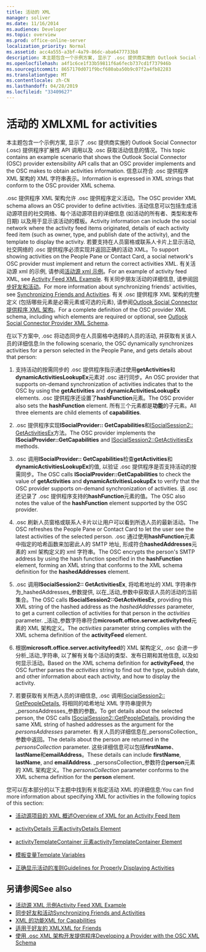 ```yaml
---
title: 活动的 XML
manager: soliver
ms.date: 11/16/2014
ms.audience: Developer
ms.topic: overview
ms.prod: office-online-server
localization_priority: Normal
ms.assetid: acc4a555-a3bf-4a79-86dc-aba6477733b8
description: 本主题包含一个示例方案, 显示了 .osc 提供商实施的 Outlook Social Connector (.osc) 提供程序扩展性 API 调用以及 .osc 获取活动信息的情况。 信息以符合 .osc 提供程序 XML 架构的 XML 字符串表示。
ms.openlocfilehash: a4f1c6ce1f33b59811f6a6fecb737cd1f737946b
ms.sourcegitcommit: 8657170d071f9bcf680aba50b9c07f2a4fb82283
ms.translationtype: MT
ms.contentlocale: zh-CN
ms.lasthandoff: 04/28/2019
ms.locfileid: "33409627"
---
```

# <a name="xml-for-activities"></a><span data-ttu-id="61ee3-104">活动的 XML</span><span class="sxs-lookup"><span data-stu-id="61ee3-104">XML for activities</span></span>

<span data-ttu-id="61ee3-105">本主题包含一个示例方案, 显示了 .osc 提供商实施的 Outlook Social Connector (.osc) 提供程序扩展性 API 调用以及 .osc 获取活动信息的情况。</span><span class="sxs-lookup"><span data-stu-id="61ee3-105">This topic contains an example scenario that shows the Outlook Social Connector (OSC) provider extensibility API calls that an OSC provider implements and the OSC makes to obtain activities information.</span></span> <span data-ttu-id="61ee3-106">信息以符合 .osc 提供程序 XML 架构的 XML 字符串表示。</span><span class="sxs-lookup"><span data-stu-id="61ee3-106">Information is expressed in XML strings that conform to the OSC provider XML schema.</span></span>
  
<span data-ttu-id="61ee3-107">.osc 提供程序 XML 架构允许 .osc 提供程序定义活动。</span><span class="sxs-lookup"><span data-stu-id="61ee3-107">The OSC provider XML schema allows an OSC provider to define activities.</span></span> <span data-ttu-id="61ee3-108">活动信息可以包括生成活动源项目的社交网络、每个活动源项目的详细信息 (如活动的所有者、类型和发布日期) 以及用于显示该活动的模板。</span><span class="sxs-lookup"><span data-stu-id="61ee3-108">Activity information can include the social network where the activity feed items originated, details of each activity feed item (such as owner, type, and publish date of the activity), and the template to display the activity.</span></span> <span data-ttu-id="61ee3-109">若要支持在人员窗格或联系人卡片上显示活动, 社交网络的 .osc 提供程序必须实现并返回正确的活动 XML。</span><span class="sxs-lookup"><span data-stu-id="61ee3-109">To support showing activities on the People Pane or Contact Card, a social network's OSC provider must implement and return the correct activities XML.</span></span> <span data-ttu-id="61ee3-110">有关活动源 xml 的示例, 请参阅[活动源 xml 示例](activity-feed-xml-example.md)。</span><span class="sxs-lookup"><span data-stu-id="61ee3-110">For an example of activity feed XML, see [Activity Feed XML Example](activity-feed-xml-example.md).</span></span> <span data-ttu-id="61ee3-111">有关同步朋友活动的详细信息, 请参阅[同步好友和活动](synchronizing-friends-and-activities.md)。</span><span class="sxs-lookup"><span data-stu-id="61ee3-111">For more information about synchronizing friends' activities, see [Synchronizing Friends and Activities](synchronizing-friends-and-activities.md).</span></span> <span data-ttu-id="61ee3-112">有关 .osc 提供程序 XML 架构的完整定义 (包括哪些元素是必需元素或可选的元素), 请参阅[Outlook Social Connector 提供程序 XML 架构](outlook-social-connector-provider-xml-schema.md)。</span><span class="sxs-lookup"><span data-stu-id="61ee3-112">For a complete definition of the OSC provider XML schema, including which elements are required or optional, see [Outlook Social Connector Provider XML Schema](outlook-social-connector-provider-xml-schema.md).</span></span> 
  
<span data-ttu-id="61ee3-113">在以下方案中, .osc 将动态同步在人员窗格中选择的人员的活动, 并获取有关该人员的详细信息:</span><span class="sxs-lookup"><span data-stu-id="61ee3-113">In the following scenario, the OSC dynamically synchronizes activities for a person selected in the People Pane, and gets details about that person:</span></span>
  
1. <span data-ttu-id="61ee3-114">支持活动的按需同步的 .osc 提供程序指示通过使用**getActivities**和**dynamicActivitiesLookupEx**元素对 .osc 进行同步。</span><span class="sxs-lookup"><span data-stu-id="61ee3-114">An OSC provider that supports on-demand synchronization of activities indicates that to the OSC by using the **getActivities** and **dynamicActivitiesLookupEx** elements.</span></span> <span data-ttu-id="61ee3-115">.osc 提供程序还设置了**hashFunction**元素。</span><span class="sxs-lookup"><span data-stu-id="61ee3-115">The OSC provider also sets the **hashFunction** element.</span></span> <span data-ttu-id="61ee3-116">所有三个元素都是**功能**的子元素。</span><span class="sxs-lookup"><span data-stu-id="61ee3-116">All three elements are child elements of **capabilities**.</span></span> 
    
2. <span data-ttu-id="61ee3-117">.osc 提供程序实现**ISocialProvider:: GetCapabilities**和[ISocialSession2:: GetActivitiesEx](isocialsession2-getactivitiesex.md)方法。</span><span class="sxs-lookup"><span data-stu-id="61ee3-117">The OSC provider implements the **ISocialProvider::GetCapabilities** and [ISocialSession2::GetActivitiesEx](isocialsession2-getactivitiesex.md) methods.</span></span> 
    
3. <span data-ttu-id="61ee3-118">.osc 调用**ISocialProvider:: GetCapabilities**检查**getActivities**和**dynamicActivitiesLookupEx**的值, 以验证 .osc 提供程序是否支持活动的按需同步。</span><span class="sxs-lookup"><span data-stu-id="61ee3-118">The OSC calls **ISocialProvider::GetCapabilities** to check the value of **getActivities** and **dynamicActivitiesLookupEx** to verify that the OSC provider supports on-demand synchronization of activities.</span></span> <span data-ttu-id="61ee3-119">该 .osc 还记录了 .osc 提供程序支持的**hashFunction**元素的值。</span><span class="sxs-lookup"><span data-stu-id="61ee3-119">The OSC also notes the value of the **hashFunction** element supported by the OSC provider.</span></span> 
    
4. <span data-ttu-id="61ee3-120">.osc 刷新人员窗格或联系人卡片以让用户可以看到所选人员的最新活动。</span><span class="sxs-lookup"><span data-stu-id="61ee3-120">The OSC refreshes the People Pane or Contact Card to let the user see the latest activities of the selected person.</span></span> <span data-ttu-id="61ee3-121">.osc 通过使用**hashFunction**元素中指定的哈希函数来加密此人的 SMTP 地址, 形成符合**hashedAddresses**元素的 xml 架构定义的 xml 字符串。</span><span class="sxs-lookup"><span data-stu-id="61ee3-121">The OSC encrypts the person's SMTP address by using the hash function specified in the **hashFunction** element, forming an XML string that conforms to the XML schema definition for the **hashedAddresses** element.</span></span> 
    
5. <span data-ttu-id="61ee3-122">.osc 调用**ISocialSession2:: GetActivitiesEx**, 将哈希地址的 XML 字符串作为_hashedAddresses_参数提供, 以在_活动_参数中获取该人员的活动的当前集合。</span><span class="sxs-lookup"><span data-stu-id="61ee3-122">The OSC calls **ISocialSession2::GetActivitiesEx**, providing this XML string of the hashed address as the  _hashedAddresses_ parameter, to get a current collection of activities for that person in the  _activities_ parameter.</span></span> <span data-ttu-id="61ee3-123">_活动_参数字符串符合**microsoft.office.server.activityfeed**元素的 XML 架构定义。</span><span class="sxs-lookup"><span data-stu-id="61ee3-123">The  _activities_ parameter string complies with the XML schema definition of the **activityFeed** element.</span></span> 
    
6. <span data-ttu-id="61ee3-124">根据**microsoft.office.server.activityfeed**的 XML 架构定义, .osc 会进一步分析_活动_字符串, 以了解有关每个活动的类型、发布日期和其他信息, 以及如何显示活动。</span><span class="sxs-lookup"><span data-stu-id="61ee3-124">Based on the XML schema definition for **activityFeed**, the OSC further parses the  _activities_ string to find out the type, publish date, and other information about each activity, and how to display the activity.</span></span> 
    
7. <span data-ttu-id="61ee3-125">若要获取有关所选人员的详细信息, .osc 调用[ISocialSession2:: GetPeopleDetails](isocialsession2-getpeopledetails.md), 将相同的哈希地址 XML 字符串提供为_personsAddresses_参数的参数。</span><span class="sxs-lookup"><span data-stu-id="61ee3-125">To get details about the selected person, the OSC calls [ISocialSession2::GetPeopleDetails](isocialsession2-getpeopledetails.md), providing the same XML string of hashed addresses as the argument for the  _personsAddresses_ parameter.</span></span> <span data-ttu-id="61ee3-126">有关人员的详细信息在_personsCollection_参数中返回。</span><span class="sxs-lookup"><span data-stu-id="61ee3-126">The details about the person are returned in the  _personsCollection_ parameter.</span></span> <span data-ttu-id="61ee3-127">这些详细信息可以包括**firstName**、 **lastName**和**emailAddress**。</span><span class="sxs-lookup"><span data-stu-id="61ee3-127">These details can include **firstName**, **lastName**, and **emailAddress**.</span></span> <span data-ttu-id="61ee3-128">_personsCollection_参数符合**person**元素的 XML 架构定义。</span><span class="sxs-lookup"><span data-stu-id="61ee3-128">The  _personsCollection_ parameter conforms to the XML schema definition for the **person** element.</span></span> 
    
<span data-ttu-id="61ee3-129">您可以在本部分的以下主题中找到有关指定活动 XML 的详细信息:</span><span class="sxs-lookup"><span data-stu-id="61ee3-129">You can find more information about specifying XML for activities in the following topics of this section:</span></span>
  
- [<span data-ttu-id="61ee3-130">活动源项目的 XML 概述</span><span class="sxs-lookup"><span data-stu-id="61ee3-130">Overview of XML for an Activity Feed Item</span></span>](overview-of-xml-for-an-activity-feed-item.md)
    
- [<span data-ttu-id="61ee3-131">activityDetails 元素</span><span class="sxs-lookup"><span data-stu-id="61ee3-131">activityDetails Element</span></span>](activitydetails-element.md)
    
- [<span data-ttu-id="61ee3-132">activityTemplateContainer 元素</span><span class="sxs-lookup"><span data-stu-id="61ee3-132">activityTemplateContainer Element</span></span>](activitytemplatecontainer-element.md)
    
- [<span data-ttu-id="61ee3-133">模板变量</span><span class="sxs-lookup"><span data-stu-id="61ee3-133">Template Variables</span></span>](template-variables.md)
    
- [<span data-ttu-id="61ee3-134">正确显示活动的准则</span><span class="sxs-lookup"><span data-stu-id="61ee3-134">Guidelines for Properly Displaying Activities</span></span>](guidelines-for-properly-displaying-activities.md)
    
## <a name="see-also"></a><span data-ttu-id="61ee3-135">另请参阅</span><span class="sxs-lookup"><span data-stu-id="61ee3-135">See also</span></span>

- [<span data-ttu-id="61ee3-136">活动源 XML 示例</span><span class="sxs-lookup"><span data-stu-id="61ee3-136">Activity Feed XML Example</span></span>](activity-feed-xml-example.md)  
- [<span data-ttu-id="61ee3-137">同步好友和活动</span><span class="sxs-lookup"><span data-stu-id="61ee3-137">Synchronizing Friends and Activities</span></span>](synchronizing-friends-and-activities.md) 
- [<span data-ttu-id="61ee3-138">XML 的功能</span><span class="sxs-lookup"><span data-stu-id="61ee3-138">XML for Capabilities</span></span>](xml-for-capabilities.md)  
- [<span data-ttu-id="61ee3-139">适用于好友的 XML</span><span class="sxs-lookup"><span data-stu-id="61ee3-139">XML for Friends</span></span>](xml-for-friends.md)
- [<span data-ttu-id="61ee3-140">使用 .osc XML 架构开发提供程序</span><span class="sxs-lookup"><span data-stu-id="61ee3-140">Developing a Provider with the OSC XML Schema</span></span>](developing-a-provider-with-the-osc-xml-schema.md)

